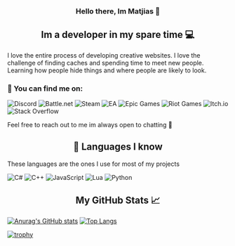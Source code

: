 <h3 align="center">Hello there, Im Matjias 👋</h3>
<h2 align="center">Im a developer in my spare time 💻</h2>

I love the entire process of developing creative websites. I love the challenge of finding caches and spending time to meet new people. Learning how people hide things and where people are likely to look.

<h3>🤝 You can find me on:</h3>

![Discord](https://img.shields.io/badge/Discord-%235865F2.svg?style=for-the-badge&logo=discord&logoColor=white) ![Battle.net](https://img.shields.io/badge/battle.net-%2300AEFF.svg?style=for-the-badge&logo=battle.net&logoColor=white) ![Steam](https://img.shields.io/badge/steam-%23000000.svg?style=for-the-badge&logo=steam&logoColor=white) ![EA](https://img.shields.io/badge/ea-%23000000.svg?style=for-the-badge&logo=ea&logoColor=white) ![Epic Games](https://img.shields.io/badge/epicgames-%23313131.svg?style=for-the-badge&logo=epicgames&logoColor=white) ![Riot Games](https://img.shields.io/badge/riotgames-D32936.svg?style=for-the-badge&logo=riotgames&logoColor=white) ![Itch.io](https://img.shields.io/badge/Itch-%23FF0B34.svg?style=for-the-badge&logo=Itch.io&logoColor=white) ![Stack Overflow](https://img.shields.io/badge/-Stackoverflow-FE7A16?style=for-the-badge&logo=stack-overflow&logoColor=white)

Feel free to reach out to me im always open to chatting 💬



<h2 align="center">💼 Languages I know</h2>

These languages are the ones I use for most of my projects

![C#](https://img.shields.io/badge/c%23-%23239120.svg?style=for-the-badge&logo=c-sharp&logoColor=white) ![C++](https://img.shields.io/badge/c++-%2300599C.svg?style=for-the-badge&logo=c%2B%2B&logoColor=white) ![JavaScript](https://img.shields.io/badge/javascript-%23323330.svg?style=for-the-badge&logo=javascript&logoColor=%23F7DF1E) ![Lua](https://img.shields.io/badge/lua-%232C2D72.svg?style=for-the-badge&logo=lua&logoColor=white) ![Python](https://img.shields.io/badge/python-3670A0?style=for-the-badge&logo=python&logoColor=ffdd54)






<h2 align="center">My GitHub Stats 📈</h2>

[![Anurag's GitHub stats](https://github-readme-stats.vercel.app/api?username=denrigtigeMatjias&count_private=true&show_icons=true&theme=dark)](https://github.com/anuraghazra/github-readme-stats) [![Top Langs](https://github-readme-stats.vercel.app/api/top-langs/?username=denrigtigeMatjias&layout=compact&theme=dark)](https://github.com/anuraghazra/github-readme-stats)

[![trophy](https://github-profile-trophy.vercel.app/?username=denrigtigeMatjias&theme=darkhub)](https://github.com/ryo-ma/github-profile-trophy)
